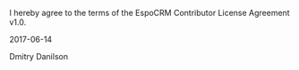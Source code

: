 I hereby agree to the terms of the EspoCRM Contributor License Agreement v1.0.

2017-06-14

Dmitry Danilson
